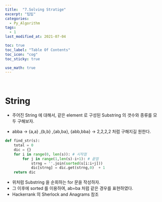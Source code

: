 ```yaml
---
title:  "7.Solving Stratige"
excerpt: "팁팁"
categories:
  - Py_Algorithm
tags:
  - 1
last_modified_at: 2021-07-04

toc: true
toc_label: "Table Of Contents"
toc_icon: "cog"
toc_sticky: true

use_math: true
---
```


<br>

# String

- 주어진 String 에 대해서, 같은 element 로 구성된 Substring 의 갯수와 종류를 모두 구해보자.

- abba -> {a,a} ,{b,b} ,{ab,ba}, {abb,bba} -> 2,2,2,2 처럼 구해지길 원한다. 

```python
def find_str(s):
    total = 0
    dic = {}
    for i in range(0, len(s)): # 시작점
        for j in range(1,len(s)-i+1): # 끝점
            strng = ''.join(sorted(s[i:i+j]))
            dic[strng] = dic.get(strng,0)  + 1
    return dic
```

- 위처럼 Substring 을 순회하는 for 문을 작성하자.
- 그 이후에 sorted 를 이용하여, ab=ba 처럼 같은 경우를 표현하였다. 
- Hackerrank 의 Sherlock and Anagrams 참조

